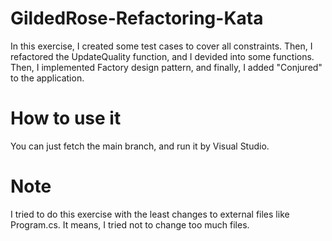 # GildedRose-Refactoring-Kata
In this exercise, I created some test cases to cover all constraints. Then, I refactored the UpdateQuality function, and I devided into some functions. Then, I implemented Factory design pattern, and finally, I added "Conjured" to the application.

# How to use it
You can just fetch the main branch, and run it by Visual Studio.

# Note

I tried to do this exercise with the least changes to external files like Program.cs. It means, I tried not to change too much files.
